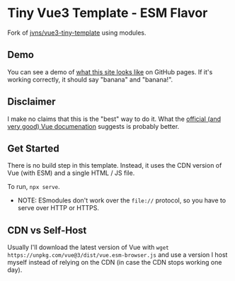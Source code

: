 # Tiny Vue3 Template - ESM Flavor

Fork of [jvns/vue3-tiny-template](https://github.com/jvns/vue3-tiny-template) using modules.

## Demo

You can see a demo of [what this site looks like](https://gwpantazes.github.io/vue3-tiny-template-esm/) on GitHub pages. If it's working correctly, it should say "banana" and "banana!".

## Disclaimer

I make no claims that this is the "best" way to do it. What the [official (and
very good) Vue documenation](https://vuejs.org/guide/quick-start.html#using-vue-from-cdn)
suggests is probably better.

## Get Started

There is no build step in this template. Instead, it uses the CDN version of Vue (with ESM) and a single HTML / JS file.

To run, `npx serve`.

- NOTE: ESmodules don't work over the `file://` protocol, so you have to serve over HTTP or HTTPS.

## CDN vs Self-Host

Usually I'll download the latest version of Vue with `wget https://unpkg.com/vue@3/dist/vue.esm-browser.js` and use a version I host myself
instead of relying on the CDN (in case the CDN stops working one day).
